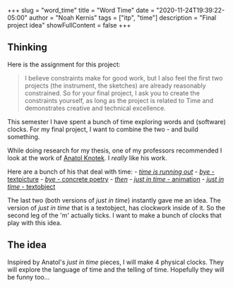 +++
slug = "word_time"
title = "Word Time"
date = "2020-11-24T19:39:22-05:00"
author = "Noah Kernis"
tags = ["itp", "time"]
description = "Final project idea"
showFullContent = false
+++

## Thinking

Here is the assignment for this project:

> I believe constraints make for good work, but I also feel the first two projects (the instrument, the sketches) are already reasonably constrained. So for your final project, I ask you to create the constraints yourself, as long as the project is related to Time and demonstrates creative and technical excellence.

This semester I have spent a bunch of time exploring words and (software) clocks. For my final project, I want to combine the two - and build something.

While doing research for my thesis, one of my professors recommended I look at the work of [Anatol Knotek](http://www.anatol.cc/anatol_en.html). I *really* like his work.

Here are a bunch of his that deal with time:
    - [*time is running out*](http://www.anatol.cc/textobjects/time_is_running_out.html)
    - [*bye* - textpicture](http://www.anatol.cc/textpictures/bye.html)
    - [*bye* - concrete poetry](http://www.anatol.cc/concrete_poetry.html)
    - [*then*](http://www.anatol.cc/concrete_poetry/then.html)
    - [*just in time* - animation](http://www.anatol.cc/textanimations.html)
    - [*just in time* - textobject](http://www.anatol.cc/textobjects/just_in_time.html)

The last two (both versions of *just in time*) instantly gave me an idea. The version of *just in time* that is a textobject, has clockwork inside of it. So the second leg of the 'm' actually ticks. I want to make a bunch of clocks that play with this idea.

## The idea

Inspired by Anatol's *just in time* pieces, I will make 4 physical clocks. They will explore the language of time and the telling of time. Hopefully they will be funny too...
